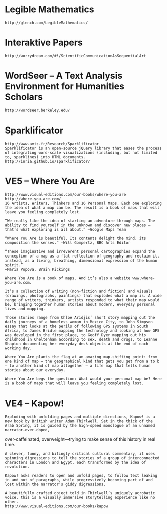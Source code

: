 # Legible Mathematics
	http://glench.com/LegibleMathematics/

# Interaktive Papers
	http://worrydream.com/#!/ScientificCommunicationAsSequentialArt

# WordSeer – A Text Analysis Environment for Humanities Scholars
	http://wordseer.berkeley.edu/

# Sparklificator
	http://www.aviz.fr/Research/Sparklificator
	Sparklificator is an open-source jQuery library that eases the process of integrating word-scale visualizations (including, but not limited to, sparklines) into HTML documents.
	http://inria.github.io/sparklificator/

# VE5 – Where You Are
	http://www.visual-editions.com/our-books/where-you-are
	http://where-you-are.com/
	16 Artists, Writers, Thinkers and 16 Personal Maps. Each one exploring the idea of what a map can be. The result is a book of maps that will leave you feeling completely lost.

	“We really like the idea of starting an adventure through maps. The ability to find yourself in the unknown and discover new places – that’s what exploring is all about.” —Google Maps Team

	“Where You Are is beautiful. Its contents delight the mind, its composition the senses.” —Will Gompertz, BBC Arts Editor

	“These imaginative and irreverent personal cartographies expand the conception of a map as a flat reflection of geography and reclaim it, instead, as a living, breathing, dimensional expression of the human spirit.”
	—Maria Popova, Brain Pickings

	Where You Are is a book of maps. And it’s also a website www.where-you-are.com.

	It’s a collection of writing (non-fiction and fiction) and visuals (drawings, photographs, paintings) that explodes what a map is. A wide range of writers, thinkers, artists responded to what their map would be, bringing together human stories about modern, everyday personal lives and mapping.

	Those stories range from Chloe Aridjis’ short story mapping out the daily journeys of a homeless woman in Mexico City, to John Simpson essay that looks at the perils of following GPS systems in South Africa, to James Bridle mapping the technology and looking at how GPS was developed in the first place, to Geoff Dyer mapping out his childhood in Cheltenham according to sex, death and drugs, to Leanne Shapton documenting her everyday desk objects at the end of each working day.

	Where You Are plants the flag at an amazing map-shifting point: from one kind of map — the geographical kind that gets you get from a to b — to another kind of map altogether — a life map that tells human stories about our everyday.

	Where You Are begs the question: What would your personal map be? Here is a book of maps that will leave you feeling completely lost.

# VE4 – Kapow!
	Exploding with unfolding pages and multiple directions, Kapow! is a new book by British writer Adam Thirlwell. Set in the thick of the Arab Spring, it is guided by the high-speed monologue of an unnamed narrator—over-doped,
over-caffeinated, overweight—trying to make sense of this history in real time.

	A clever, funny, and bitingly critical cultural commentary, it uses spinning digressions to tell the stories of a group of interconnected characters in London and Egypt, each transformed by the idea of revolution.

	Kapow! asks readers to open and unfold pages, to follow text leaking in and out of paragraphs, while progressively becoming part of and lost within the narrator’s giddy digressions.

	A beautifully crafted object told in Thirlwell’s uniquely acrobatic voice, this is a visually immersive storytelling experience like no other.
	http://www.visual-editions.com/our-books/kapow